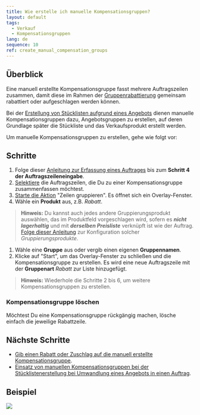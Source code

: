 ```yaml
---
title: Wie erstelle ich manuelle Kompensationsgruppen?
layout: default
tags:
  - Verkauf
  - Kompensationsgruppen
lang: de
sequence: 10
ref: create_manual_compensation_groups
---
```


## Überblick
Eine manuell erstellte Kompensationsgruppe fasst mehrere Auftragszeilen zusammen, damit diese im Rahmen der [Gruppenrabattierung](Auftragszeilengruppenrabatt) gemeinsam rabattiert oder aufgeschlagen werden können.

Bei der [Erstellung von Stücklisten aufgrund eines Angebots](Stueckliste_bei_Auftragsgenerierung) dienen manuelle Kompensationsgruppen dazu, Angebotsgruppen zu erstellen, auf deren Grundlage später die Stückliste und das Verkaufsprodukt erstellt werden.

Um manuelle Kompensationsgruppen zu erstellen, gehe wie folgt vor:

## Schritte
1. Folge dieser [Anleitung zur Erfassung eines Auftrages](Auftrag_erfassen) bis zum **Schritt 4 der Auftragszeileneingabe**.
1. [Selektiere](AuswahlBelege) die Auftragszeilen, die Du zu einer Kompensationsgruppe zusammenfassen möchtest.
1. [Starte die Aktion](AktionStarten#aktionsmenue) "Zeilen gruppieren". Es öffnet sich ein Overlay-Fenster.
1. Wähle ein **Produkt** aus, z.B. *Rabatt*.
 >**Hinweis:** Du kannst auch jedes andere Gruppierungsprodukt auswählen, das im Produktfeld vorgeschlagen wird, sofern es ***nicht lagerhaltig*** und mit ***derselben Preisliste*** verknüpft ist wie der Auftrag.<br>
 [Folge dieser Anleitung](Gruppierungsprodukt_anlegen) zur Konfiguration solcher *Gruppierungsprodukte*.

1. Wähle eine **Gruppe** aus oder vergib einen eigenen **Gruppennamen**.
1. Klicke auf "Start", um das Overlay-Fenster zu schließen und die Kompensationsgruppe zu erstellen. Es wird eine neue Auftragszeile mit der **Gruppenart** *Rabatt* zur Liste hinzugefügt.
 >**Hinweis:** Wiederhole die Schritte 2 bis 6, um weitere Kompensationsgruppen zu erstellen.

### Kompensationsgruppe löschen
Möchtest Du eine Kompensationsgruppe rückgängig machen, lösche einfach die jeweilige Rabattzeile.

## Nächste Schritte
- [Gib einen Rabatt oder Zuschlag auf die manuell erstellte Kompensationsgruppe](Auftragszeilengruppenrabatt).
- [Einsatz von manuellen Kompensationsgruppen bei der Stücklistenerstellung bei Umwandlung eines Angebots in einen Auftrag](Stueckliste_bei_Auftragsgenerierung).

## Beispiel
![](assets/Auftragszeilengruppenrabatt.gif)
